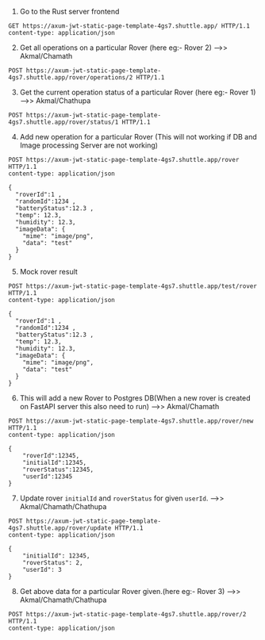 1. Go to the Rust server frontend
```http
GET https://axum-jwt-static-page-template-4gs7.shuttle.app/ HTTP/1.1
content-type: application/json
```

2. Get all operations on a particular Rover (here eg:- Rover 2) -->> Akmal/Chamath
```http
POST https://axum-jwt-static-page-template-4gs7.shuttle.app/rover/operations/2 HTTP/1.1
```

3. Get the current operation status of a particular Rover (here eg:- Rover 1) -->> Akmal/Chathupa
```http
POST https://axum-jwt-static-page-template-4gs7.shuttle.app/rover/status/1 HTTP/1.1
```

4. Add new operation for a particular Rover (This will not working if DB and Image processing Server are not working)
```http
POST https://axum-jwt-static-page-template-4gs7.shuttle.app/rover HTTP/1.1
content-type: application/json

{
  "roverId":1 ,
  "randomId":1234 ,
  "batteryStatus":12.3 ,
  "temp": 12.3,
  "humidity": 12.3,
  "imageData": {
    "mime": "image/png",
    "data": "test"
  }
}
```

5. Mock rover result
```http
POST https://axum-jwt-static-page-template-4gs7.shuttle.app/test/rover HTTP/1.1
content-type: application/json

{
  "roverId":1 ,
  "randomId":1234 ,
  "batteryStatus":12.3 ,
  "temp": 12.3,
  "humidity": 12.3,
  "imageData": {
    "mime": "image/png",
    "data": "test"
  }
}
```

6. This will add a new Rover to Postgres DB(When a new rover is created on FastAPI server this also need to run) -->> Akmal/Chamath
```http
POST https://axum-jwt-static-page-template-4gs7.shuttle.app/rover/new HTTP/1.1
content-type: application/json

{
    "roverId":12345,
    "initialId":12345,
    "roverStatus":12345,
    "userId":12345
}
```

7. Update rover `initialId` and `roverStatus` for given `userId`. -->> Akmal/Chamath/Chathupa
```http
POST https://axum-jwt-static-page-template-4gs7.shuttle.app/rover/update HTTP/1.1
content-type: application/json

{
    "initialId": 12345,
    "roverStatus": 2,
    "userId": 3
}
```

8. Get above data for a particular Rover given.(here eg:- Rover 3) -->> Akmal/Chamath/Chathupa
```http
POST https://axum-jwt-static-page-template-4gs7.shuttle.app/rover/2 HTTP/1.1
content-type: application/json
```